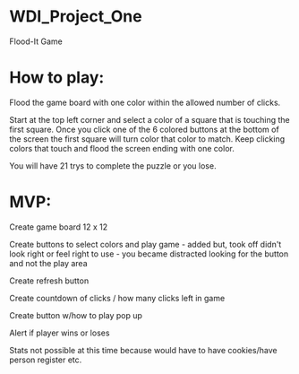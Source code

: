 # WDI_Project_One
Flood-It Game

# How to play:
  
  Flood the game board with one color within the allowed number of clicks.
  
  Start at the top left corner and select a color of a square that is touching the first square.
  Once you click one of the 6 colored buttons at the bottom of the screen the first square will turn color that color to match.
  Keep clicking colors that touch and flood the screen ending with one color.  
  
  You will have 21 trys to complete the puzzle or you lose.

# MVP:
  
  Create game board 12 x 12
  
  Create buttons to select colors and play game - added but, took off didn't look right or feel right to use - you became distracted looking for the button and not the play area
  
  Create refresh button
  
  Create countdown of clicks / how many clicks left in game
  
  Create button w/how to play pop up
  
  Alert if player wins or loses
  
  Stats not possible at this time because would have to have cookies/have person register etc.
  
  
